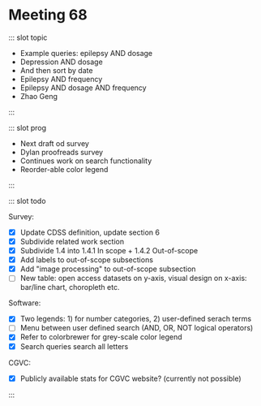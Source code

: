 # Meeting 68

<Meeting index="68" members="Bob, Mohammed, Wang" date="12 May 2020 11:00" nextDate="19 May 2020 11:00">

::: slot topic

- Example queries: epilepsy AND dosage
- Depression AND dosage
- And then sort by date
- Epilepsy AND frequency
- Epilepsy AND dosage AND frequency
- Zhao Geng

:::

::: slot prog

- Next draft od survey
- Dylan proofreads survey
- Continues work on search functionality
- Reorder-able color legend

:::

::: slot todo

Survey:

- [x] Update CDSS definition, update section 6
- [x] Subdivide related work section
- [x] Subdivide 1.4 into 1.4.1 In scope + 1.4.2 Out-of-scope
- [x] Add labels to out-of-scope subsections
- [x] Add "image processing" to out-of-scope subsection
- [ ] New table: open access datasets on y-axis, visual design on x-axis: bar/line chart, choropleth etc.

Software:

- [x] Two legends: 1) for number categories, 2) user-defined serach terms
- [ ] Menu between user defined search (AND, OR, NOT logical operators)
- [x] Refer to colorbrewer for grey-scale color legend
- [x] Search queries search all letters

CGVC:

- [x] Publicly available stats for CGVC website? (currently not possible)

:::

</Meeting>
